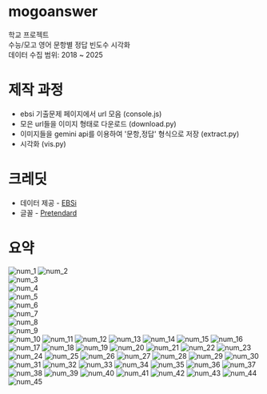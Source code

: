 # mogoanswer
학교 프로젝트 <br>
수능/모고 영어 문항별 정답 빈도수 시각화 <br>
데이터 수집 범위: 2018 ~ 2025 <br>

# 제작 과정
- ebsi 기출문제 페이지에서 url 모음 (console.js)
- 모은 url들을 이미지 형태로 다운로드 (download.py)
- 이미지들을 gemini api를 이용하여 '문항,정답' 형식으로 저장 (extract.py)
- 시각화 (vis.py)

# 크레딧
- 데이터 제공 - [EBSi](https://www.ebsi.co.kr/ebs/xip/xipc/previousPaperList.ebs?targetCd=D300)
- 글꼴 - [Pretendard](https://github.com/orioncactus/pretendard)

# 요약
![num_1](https://github.com/minubyte/mogoanswer/blob/main/ans/vis/num_1.png)
![num_2](https://github.com/minubyte/mogoanswer/blob/main/ans/vis/num_2.png)  
![num_3](https://github.com/minubyte/mogoanswer/blob/main/ans/vis/num_3.png)  
![num_4](https://github.com/minubyte/mogoanswer/blob/main/ans/vis/num_4.png)  
![num_5](https://github.com/minubyte/mogoanswer/blob/main/ans/vis/num_5.png)  
![num_6](https://github.com/minubyte/mogoanswer/blob/main/ans/vis/num_6.png)  
![num_7](https://github.com/minubyte/mogoanswer/blob/main/ans/vis/num_7.png)  
![num_8](https://github.com/minubyte/mogoanswer/blob/main/ans/vis/num_8.png)  
![num_9](https://github.com/minubyte/mogoanswer/blob/main/ans/vis/num_9.png)  
![num_10](https://github.com/minubyte/mogoanswer/blob/main/ans/vis/num_10.png)
![num_11](https://github.com/minubyte/mogoanswer/blob/main/ans/vis/num_11.png)
![num_12](https://github.com/minubyte/mogoanswer/blob/main/ans/vis/num_12.png)
![num_13](https://github.com/minubyte/mogoanswer/blob/main/ans/vis/num_13.png)
![num_14](https://github.com/minubyte/mogoanswer/blob/main/ans/vis/num_14.png)
![num_15](https://github.com/minubyte/mogoanswer/blob/main/ans/vis/num_15.png)
![num_16](https://github.com/minubyte/mogoanswer/blob/main/ans/vis/num_16.png)
![num_17](https://github.com/minubyte/mogoanswer/blob/main/ans/vis/num_17.png)
![num_18](https://github.com/minubyte/mogoanswer/blob/main/ans/vis/num_18.png)
![num_19](https://github.com/minubyte/mogoanswer/blob/main/ans/vis/num_19.png)
![num_20](https://github.com/minubyte/mogoanswer/blob/main/ans/vis/num_20.png)
![num_21](https://github.com/minubyte/mogoanswer/blob/main/ans/vis/num_21.png)
![num_22](https://github.com/minubyte/mogoanswer/blob/main/ans/vis/num_22.png)
![num_23](https://github.com/minubyte/mogoanswer/blob/main/ans/vis/num_23.png)
![num_24](https://github.com/minubyte/mogoanswer/blob/main/ans/vis/num_24.png)
![num_25](https://github.com/minubyte/mogoanswer/blob/main/ans/vis/num_25.png)
![num_26](https://github.com/minubyte/mogoanswer/blob/main/ans/vis/num_26.png)
![num_27](https://github.com/minubyte/mogoanswer/blob/main/ans/vis/num_27.png)
![num_28](https://github.com/minubyte/mogoanswer/blob/main/ans/vis/num_28.png)
![num_29](https://github.com/minubyte/mogoanswer/blob/main/ans/vis/num_29.png)
![num_30](https://github.com/minubyte/mogoanswer/blob/main/ans/vis/num_30.png)
![num_31](https://github.com/minubyte/mogoanswer/blob/main/ans/vis/num_31.png)
![num_32](https://github.com/minubyte/mogoanswer/blob/main/ans/vis/num_32.png)
![num_33](https://github.com/minubyte/mogoanswer/blob/main/ans/vis/num_33.png)
![num_34](https://github.com/minubyte/mogoanswer/blob/main/ans/vis/num_34.png)
![num_35](https://github.com/minubyte/mogoanswer/blob/main/ans/vis/num_35.png)
![num_36](https://github.com/minubyte/mogoanswer/blob/main/ans/vis/num_36.png)
![num_37](https://github.com/minubyte/mogoanswer/blob/main/ans/vis/num_37.png)
![num_38](https://github.com/minubyte/mogoanswer/blob/main/ans/vis/num_38.png)
![num_39](https://github.com/minubyte/mogoanswer/blob/main/ans/vis/num_39.png)
![num_40](https://github.com/minubyte/mogoanswer/blob/main/ans/vis/num_40.png)
![num_41](https://github.com/minubyte/mogoanswer/blob/main/ans/vis/num_41.png)
![num_42](https://github.com/minubyte/mogoanswer/blob/main/ans/vis/num_42.png)
![num_43](https://github.com/minubyte/mogoanswer/blob/main/ans/vis/num_43.png)
![num_44](https://github.com/minubyte/mogoanswer/blob/main/ans/vis/num_44.png)
![num_45](https://github.com/minubyte/mogoanswer/blob/main/ans/vis/num_45.png)